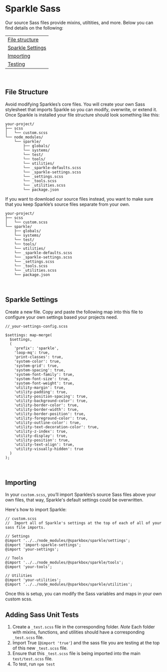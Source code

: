 
# Sparkle Sass
Our source Sass files provide mixins, utiltities, and more. Below you can find details on the following:

|                                                 |
|-------------------------------------------------|
| [File structure](#file-structure)               |
| [Sparkle Settings](#sparkle-settings)           |
| [Importing](#importing)                         |
| [Testing](#adding-sass-unit-tests)              |

<br />

## File Structure

Avoid modifying Sparkles’s core files. You will create your own Sass stylesheet that imports Sparkle so you can modify, overwrite, or extend it. Once Sparkle is installed your file structure should look something like this:

```
your-project/
├── scss
│   └── custom.scss
└── node_modules/
    └── sparkle/
        ├── globals/
        └── systems/
        └── test/
        └── tools/
        └── utilities/
        └── _sparkle-defaults.scss
        └── _sparkle-settings.scss
        └── _settings.scss
        └── _tools.scss
        └── _utilities.scss
        └── package.json
```

If you want to download our source files instead, you want to make sure that you keep Sparkle’s source files separate from your own.

```
your-project/
├── scss
│   └── custom.scss
└── sparkle/
    ├── globals/
    └── systems/
    └── test/
    └── tools/
    └── utilities/
    └── _sparkle-defaults.scss
    └── _sparkle-settings.scss
    └── _settings.scss
    └── _tools.scss
    └── _utilities.scss
    └── package.json
```
<br />

## Sparkle Settings

Create a new file. Copy and paste the following map into this file to configure your own settings based your projects need.

```
//_your-settings-config.scss

$settings: map-merge(
  $settings, 
  (
    'prefix': 'sparkle',
    'loop-mq': true,
    'print-classes': true,
    'system-color': true,
    'system-grid': true,
    'system-spacing': true,
    'system-font-family': true,
    'system-font-size': true,
    'system-font-weight': true,
    'utility-margin': true,
    'utility-padding': true,
    'utility-position-spacing': true,
    'utility-background-color': true,
    'utility-border-color': true,
    'utility-border-width': true,
    'utility-border-position': true,
    'utility-foreground-color': true,
    'utility-outline-color': true,
    'utility-text-decoration-color': true,
    'utility-z-index': true,
    'utility-display': true,
    'utility-position': true,
    'utility-text-align': true,
    'utility-visually-hidden': true
  )
);

```

<br />

## Importing

In your `custom.scss`, you’ll import Sparkles’s source Sass files above your own files, that way, Sparkle's default settings could be overwritten. 

Here's how to import Sparkle:

```
// custom.scss
//  Import all of Sparkle's settings at the top of each of all of your sass file imports.

// Settings
@import '../../node_modules/@sparkbox/sparkle/settings';
@import 'import-sparkle-settings';
@import 'your-settings';

// Tools
@import '../../node_modules/@sparkbox/sparkle/tools';
@import 'your-tools';

// Utilities 
@import 'your-utilities';
@import '../../node_modules/@sparkbox/sparkle/utilities';
```

Once this is setup, you can modify the Sass variables and maps in your own custom scss. 
<br />

## Adding Sass Unit Tests

1. Create a `_test.scss` file in the corresponding folder. 
    *Note* Each folder with mixins, functions, and utilities should have a corresponding `_test.scss` file. 
2. Import True (`@import 'true'`) and the sass file you are testing at the top of this new `_test.scss` file. 
3. Ensure that this `_test.scss` file is being imported into the main `test/test.scss` file.
4. To test, run `npm test`
